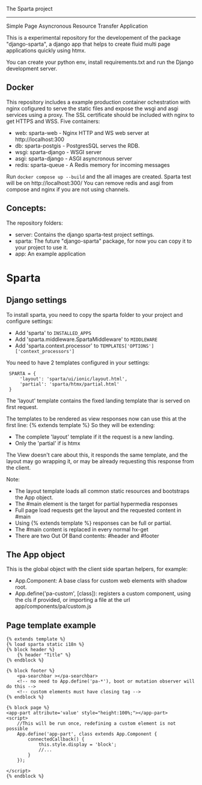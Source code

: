 The Sparta project
******************

Simple Page Asyncronous Resource Transfer Application

This is a experimental repository for the developement of the package 
"django-sparta", a django app that helps to create fluid multi page 
applications quickly using htmx.

You can create your python env, install requirements.txt and run the Django 
development server.

Docker
------
This repository includes a example production container ochestration with 
nginx cofigured to serve the static files and expose the wsgi and asgi 
services using a proxy.
The SSL certificate should be included with nginx to get HTTPS and WSS. 
Five containers:
 - web: sparta-web - Nginx HTTP and WS web server at http://localhost:300
 - db: sparta-postgis - PostgresSQL serves the RDB.
 - wsgi: sparta-django - WSGI server
 - asgi: sparta-django - ASGI asyncronous server
 - redis: sparta-queue - A Redis memory for incoming messages 

Run `docker compose up --build` and the all images are created.
Sparta test will be on http://localhost:300/
You can remove redis and asgi from compose and nginx if you are not using channels.


Concepts:
---------
The repository folders:
 - server: Contains the django sparta-test project settings.
 - sparta: The future "django-sparta" package, for now you can copy it to your project to use it.
 - app: An example application

Sparta
======

Django settings
---------------

To install sparta, you need to copy the sparta folder to your project and configure settings:

 - Add 'sparta' to `INSTALLED_APPS`
 - Add 'sparta.middleware.SpartaMiddleware' to `MIDDLEWARE`
 - Add 'sparta.context.processor' to `TEMPLATES['OPTIONS']['context_processors']`

You need to have 2 templates configured in your settings:
     
     SPARTA = {
         'layout': 'sparta/ui/ionic/layout.html',
         'partial': 'sparta/htmx/partial.html'
     }

The 'layout' template contains the fixed landing template thar is served on first request.

The templates to be rendered as view responses now can use this at the first line:
{% extends template %}
So they will be extending:
 - The complete 'layout' template if it the request is a new landing.
 - Only the 'partial' if is htmx

The View doesn't care about this, it responds the same template, and the layout 
may go wrapping it, or may be already requesting this response from the client.

Note:
 - The layout template loads all common static resources and bootstraps the App object.
 - The #main element is the target for partial hypermedia responses 
 - Full page load requests get the layout and the requested content in #main
 - Using {% extends template %} responses can be full or partial.
 - The #main content is replaced in every normal hx-get
 - There are two Out Of Band contents: #header and #footer

 The App object
 --------------
 This is the global object with the client side spartan helpers, for example:
   - App.Component: A base class for custom web elements with shadow root.
   - App.define('pa-custom', [class]): registers a custom component, 
     using the cls if provided, or importing a file at the url app/components/pa/custom.js

Page template example
---------------------
 
    {% extends template %}
    {% load sparta static i18n %}
    {% block header %}
        {% header "Title" %}
    {% endblock %}
    
    {% block footer %}
        <pa-searchbar ></pa-searchbar>
        <!-- no need to App.define('pa-*'), boot or mutation observer will do this -->
        <!-- custom elements must have closing tag -->
    {% endblock %}
    
    {% block page %}
    <app-part attribute='value' style="height:100%;"></app-part>
    <script>
        //This will be run once, redefining a custom element is not possible 
        App.define('app-part', class extends App.Component {
            connectedCallback() {
                this.style.display = 'block';
                //... 
            }
        });
    
    </script>
    {% endblock %}


